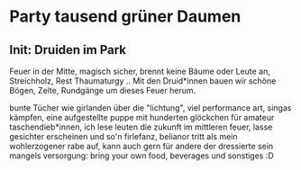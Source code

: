 # Party tausend grüner Daumen
## Init: Druiden im Park
Feuer in der Mitte, magisch sicher, brennt keine Bäume oder Leute an, 
Streichholz, Rest Thaumaturgy .. Mit den Druid*innen bauen wir schöne
Bögen, Zelte, Rundgänge um dieses Feuer herum. 

bunte Tücher wie girlanden über die "lichtung", viel performance art, 
singas kämpfen, eine aufgestellte puppe mit hunderten glöckchen für 
amateur taschendieb*innen, ich lese leuten die zukunft im mittleren feuer,
lasse gesichter erscheinen und so'n firlefanz, belianor tritt als mein 
wohlerzogener rabe auf, kann auch gern für andere der dressierte sein
mangels versorgung: bring
your own food, beverages und sonstiges :D

